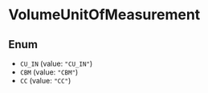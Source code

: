 # VolumeUnitOfMeasurement

## Enum

* `CU_IN` (value: `"CU_IN"`)
* `CBM` (value: `"CBM"`)
* `CC` (value: `"CC"`)
